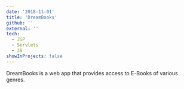 ```yaml
---
date: '2018-11-01'
title: 'DreamBooks'
github: ''
external: ''
tech:
  - JSP
  - Servlets
  - JS
showInProjects: false
---
```


DreamBooks is a web app that provides access to E-Books of various genres.
